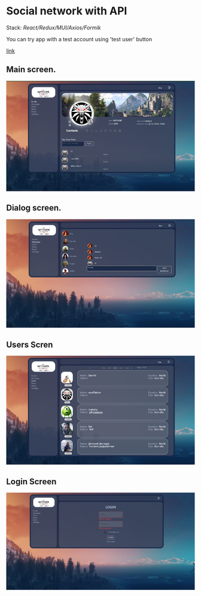 # Social network with API

Stack: *React/Redux/MUI/Axios/Formik*

You can try app with a test account using 'test user' button


[link](https://lav0n.github.io/social-network/)

## Main screen. 

![](https://github.com/LaV0n/social-network/blob/main/src/assets/img/Screenshot_1.png)
## Dialog screen.

![](https://github.com/LaV0n/social-network/blob/main/src/assets/img/Screenshot_2.png)
## Users Scren

![](https://github.com/LaV0n/social-network/blob/main/src/assets/img/Screenshot_3.png)
## Login Screen

![](https://github.com/LaV0n/social-network/blob/main/src/assets/img/Screenshot_4.png)
